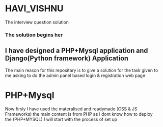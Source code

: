 # HAVI_VISHNU
The interview question solution 


### The solution begins her
## I have designed a PHP+Mysql application and Django(Python framework) Application

The main reason for this repositary is to give a solution for the task given to me asking to do the admin panel based login & registration web page  

# PHP+Mysql
Now firsly I have used the materalised and readymade (CSS & JS Frameworks)
the main content is from PHP as I dont know how to deploy the (PHP+MYSQL) I will start with the process of set up
